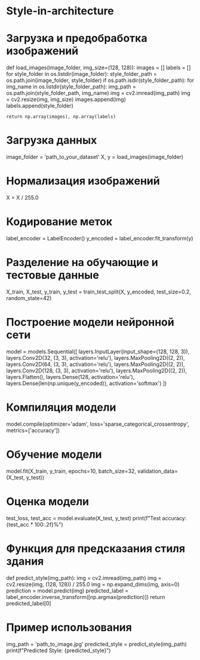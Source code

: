 # Style-in-architecture

# Загрузка и предобработка изображений
def load_images(image_folder, img_size=(128, 128)):
    images = []
    labels = []
    for style_folder in os.listdir(image_folder):
        style_folder_path = os.path.join(image_folder, style_folder)
        if os.path.isdir(style_folder_path):
            for img_name in os.listdir(style_folder_path):
                img_path = os.path.join(style_folder_path, img_name)
                img = cv2.imread(img_path)
                img = cv2.resize(img, img_size)
                images.append(img)
                labels.append(style_folder)
    
    return np.array(images), np.array(labels)

# Загрузка данных
image_folder = 'path_to_your_dataset'
X, y = load_images(image_folder)

# Нормализация изображений
X = X / 255.0

# Кодирование меток
label_encoder = LabelEncoder()
y_encoded = label_encoder.fit_transform(y)

# Разделение на обучающие и тестовые данные
X_train, X_test, y_train, y_test = train_test_split(X, y_encoded, test_size=0.2, random_state=42)

# Построение модели нейронной сети
model = models.Sequential([
    layers.InputLayer(input_shape=(128, 128, 3)),
    layers.Conv2D(32, (3, 3), activation='relu'),
    layers.MaxPooling2D((2, 2)),
    layers.Conv2D(64, (3, 3), activation='relu'),
    layers.MaxPooling2D((2, 2)),
    layers.Conv2D(128, (3, 3), activation='relu'),
    layers.MaxPooling2D((2, 2)),
    layers.Flatten(),
    layers.Dense(128, activation='relu'),
    layers.Dense(len(np.unique(y_encoded)), activation='softmax')
])

# Компиляция модели
model.compile(optimizer='adam', loss='sparse_categorical_crossentropy', metrics=['accuracy'])

# Обучение модели
model.fit(X_train, y_train, epochs=10, batch_size=32, validation_data=(X_test, y_test))

# Оценка модели
test_loss, test_acc = model.evaluate(X_test, y_test)
print(f"Test accuracy: {test_acc * 100:.2f}%")

# Функция для предсказания стиля здания
def predict_style(img_path):
    img = cv2.imread(img_path)
    img = cv2.resize(img, (128, 128)) / 255.0
    img = np.expand_dims(img, axis=0)
    prediction = model.predict(img)
    predicted_label = label_encoder.inverse_transform([np.argmax(prediction)])
    return predicted_label[0]

# Пример использования
img_path = 'path_to_image.jpg'
predicted_style = predict_style(img_path)
print(f"Predicted Style: {predicted_style}")
